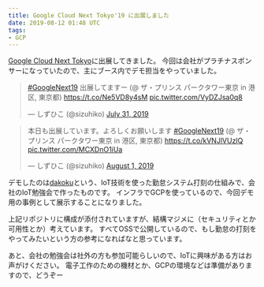 ```yaml
---
title: Google Cloud Next Tokyo'19 に出展しました
date: 2019-08-12 01:48 UTC
tags:
- GCP
---
```


[Google Cloud Next Tokyo](https://cloud.withgoogle.com/next/tokyo)に出展してきました。
今回は会社がプラチナスポンサーになっていたので、主にブース内でデモ担当をやっていました。

<blockquote class="twitter-tweet"><p lang="ja" dir="ltr"><a href="https://twitter.com/hashtag/GoogleNext19?src=hash&amp;ref_src=twsrc%5Etfw">#GoogleNext19</a> 出展してますー (@ ザ・プリンス パークタワー東京 in 港区, 東京都) <a href="https://t.co/Ne5VD8y4sM">https://t.co/Ne5VD8y4sM</a> <a href="https://t.co/VyDZJsa0q8">pic.twitter.com/VyDZJsa0q8</a></p>&mdash; しずひこ (@sizuhiko) <a href="https://twitter.com/sizuhiko/status/1156356954505265153?ref_src=twsrc%5Etfw">July 31, 2019</a></blockquote>

<blockquote class="twitter-tweet"><p lang="ja" dir="ltr">本日も出展しています。よろしくお願いします <a href="https://twitter.com/hashtag/GoogleNext19?src=hash&amp;ref_src=twsrc%5Etfw">#GoogleNext19</a> (@ ザ・プリンス パークタワー東京 in 港区, 東京都) <a href="https://t.co/kVNJlVUzIQ">https://t.co/kVNJlVUzIQ</a> <a href="https://t.co/MCXDnO1iUa">pic.twitter.com/MCXDnO1iUa</a></p>&mdash; しずひこ (@sizuhiko) <a href="https://twitter.com/sizuhiko/status/1156721815110242304?ref_src=twsrc%5Etfw">August 1, 2019</a></blockquote>

<script async src="https://platform.twitter.com/widgets.js" charset="utf-8"></script>

デモしたのは[dakoku](https://github.com/its-succ/dakoku-web)という、IoT技術を使った勤怠システム打刻の仕組みで、会社のIoT勉強会で作ったものです。
インフラでGCPを使っているので、今回デモ用の事例として展示することになりました。

上記リポジトリに構成が添付されていますが、結構マジメに（セキュリティとか可用性とか）考えています。
すべてOSSで公開しているので、もし勤怠の打刻をやってみたいという方の参考になればなと思っています。

あと、会社の勉強会は社外の方も参加可能らしいので、IoTに興味がある方はお声がけください。
電子工作のための機材とか、GCPの環境などは準備がありますので、どうぞー

